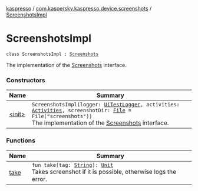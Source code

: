 [kaspresso](../../index.md) / [com.kaspersky.kaspresso.device.screenshots](../index.md) / [ScreenshotsImpl](./index.md)

# ScreenshotsImpl

`class ScreenshotsImpl : `[`Screenshots`](../-screenshots/index.md)

The implementation of the [Screenshots](../-screenshots/index.md) interface.

### Constructors

| Name | Summary |
|---|---|
| [&lt;init&gt;](-init-.md) | `ScreenshotsImpl(logger: `[`UiTestLogger`](../../com.kaspersky.kaspresso.logger/-ui-test-logger.md)`, activities: `[`Activities`](../../com.kaspersky.kaspresso.device.activities/-activities/index.md)`, screenshotDir: `[`File`](https://developer.android.com/reference/java/io/File.html)` = File("screenshots"))`<br>The implementation of the [Screenshots](../-screenshots/index.md) interface. |

### Functions

| Name | Summary |
|---|---|
| [take](take.md) | `fun take(tag: `[`String`](https://kotlinlang.org/api/latest/jvm/stdlib/kotlin/-string/index.html)`): `[`Unit`](https://kotlinlang.org/api/latest/jvm/stdlib/kotlin/-unit/index.html)<br>Takes screenshot if it is possible, otherwise logs the error. |
